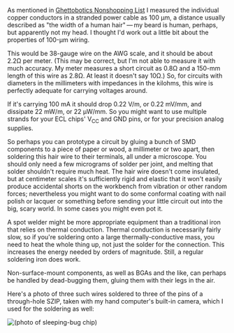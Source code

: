 As mentioned in [Ghettobotics Nonshopping
List](ghettobotics-nonshopping-list.md) I measured the individual
copper conductors in a stranded power cable as 100 μm, a distance
usually described as "the width of a human hair" — my beard is human,
perhaps, but apparently not my head.  I thought I'd work out a little
bit about the properties of 100-μm wiring.

This would be 38-gauge wire on the AWG scale, and it should be about
2.2Ω per meter.  (This may be correct, but I'm not able to measure it
with much accuracy.  My meter measures a short circuit as 0.8Ω and a
150-mm length of this wire as 2.8Ω.  At least it doesn't say 10Ω.)
So, for circuits with diameters in the millimeters with impedances in
the kilohms, this wire is perfectly adequate for carrying voltages
around.

If it's carrying 100 mA it should drop 0.22 V/m, or 0.22 mV/mm, and
dissipate 22 mW/m, or 22 μW/mm.  So you might want to use multiple
strands for your ECL chips' V<sub>CC</sub> and GND pins, or for your
precision analog supplies.

So perhaps you can prototype a circuit by gluing a bunch of SMD
components to a piece of paper or wood, a millimeter or two apart,
then soldering this hair wire to their terminals, all under a
microscope.  You should only need a few micrograms of solder per
joint, and melting that solder shouldn't require much heat.  The hair
wire doesn't come insulated, but at centimeter scales it's
sufficiently rigid and elastic that it won't easily produce accidental
shorts on the workbench from vibration or other random forces;
nevertheless you might want to do some conformal coating with nail
polish or lacquer or something before sending your little circuit out
into the big, scary world.  In some cases you might even pot it.

A spot welder might be more appropriate equipment than a traditional
iron that relies on thermal conduction.  Thermal conduction is
necessarily fairly slow, so if you're soldering onto a large
thermally-conductive mass, you need to heat the whole thing up, not
just the solder for the connection.  This increases the energy needed
by orders of magnitude.  Still, a regular soldering iron does work.

Non-surface-mount components, as well as BGAs and the like, can
perhaps be handled by dead-bugging them, gluing them with their legs
in the air.

Here's a photo of three such wires soldered to three of the pins of a
through-hole SZIP, taken with my hand computer's built-in camera,
which I used for the soldering as well:

![(photo of sleeping-bug chip)][0]

[0]: https://i.ibb.co/3y28R5n/20201104-083250.jpg